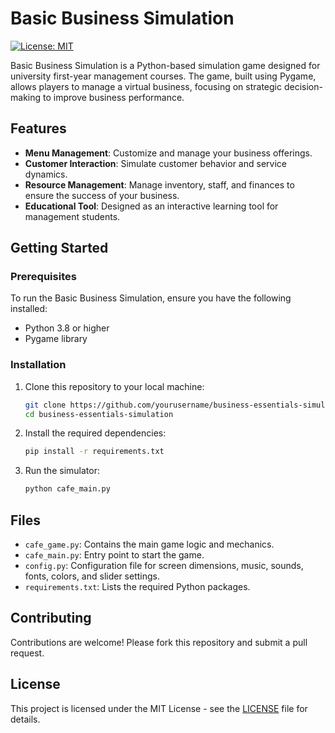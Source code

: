 # Basic Business Simulation

[![License: MIT](https://img.shields.io/badge/License-MIT-blue.svg)](LICENSE)

Basic Business Simulation is a Python-based simulation game designed for university first-year management courses. The game, built using Pygame, allows players to manage a virtual business, focusing on strategic decision-making to improve business performance.

## Features

- **Menu Management**: Customize and manage your business offerings.
- **Customer Interaction**: Simulate customer behavior and service dynamics.
- **Resource Management**: Manage inventory, staff, and finances to ensure the success of your business.
- **Educational Tool**: Designed as an interactive learning tool for management students.

## Getting Started

### Prerequisites

To run the Basic Business Simulation, ensure you have the following installed:

- Python 3.8 or higher
- Pygame library

### Installation

1. Clone this repository to your local machine:

    ```bash
    git clone https://github.com/yourusername/business-essentials-simulation.git
    cd business-essentials-simulation
    ```

2. Install the required dependencies:

    ```bash
    pip install -r requirements.txt
    ```

3. Run the simulator:

    ```bash
    python cafe_main.py
    ```

## Files

- `cafe_game.py`: Contains the main game logic and mechanics.
- `cafe_main.py`: Entry point to start the game.
- `config.py`: Configuration file for screen dimensions, music, sounds, fonts, colors, and slider settings.
- `requirements.txt`: Lists the required Python packages.

## Contributing

Contributions are welcome! Please fork this repository and submit a pull request.

## License

This project is licensed under the MIT License - see the [LICENSE](LICENSE) file for details.
